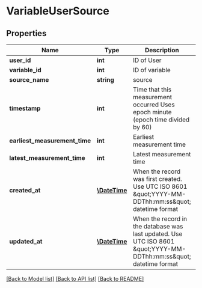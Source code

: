 # VariableUserSource

## Properties
Name | Type | Description | Notes
------------ | ------------- | ------------- | -------------
**user_id** | **int** | ID of User | [optional] 
**variable_id** | **int** | ID of variable | 
**source_name** | **string** | source | 
**timestamp** | **int** | Time that this measurement occurred Uses epoch minute (epoch time divided by 60) | 
**earliest_measurement_time** | **int** | Earliest measurement time | 
**latest_measurement_time** | **int** | Latest measurement time | 
**created_at** | [**\DateTime**](\DateTime.md) | When the record was first created. Use UTC ISO 8601 \&quot;YYYY-MM-DDThh:mm:ss\&quot;  datetime format | [optional] 
**updated_at** | [**\DateTime**](\DateTime.md) | When the record in the database was last updated. Use UTC ISO 8601 \&quot;YYYY-MM-DDThh:mm:ss\&quot;  datetime format | [optional] 

[[Back to Model list]](../README.md#documentation-for-models) [[Back to API list]](../README.md#documentation-for-api-endpoints) [[Back to README]](../README.md)


